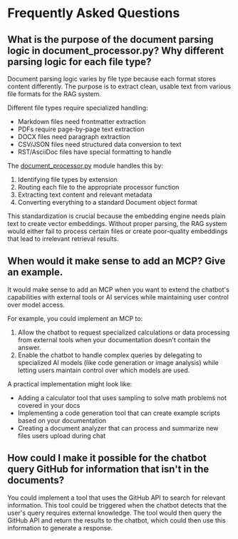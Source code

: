 # Frequently Asked Questions

## What is the purpose of the document parsing logic in document_processor.py? Why different parsing logic for each file type?

Document parsing logic varies by file type because each format stores content differently. The purpose is to extract clean, usable text from various file formats for the RAG system.

Different file types require specialized handling:

* Markdown files need frontmatter extraction
* PDFs require page-by-page text extraction
* DOCX files need paragraph extraction
* CSV/JSON files need structured data conversion to text
* RST/AsciiDoc files have special formatting to handle

The [document_processor.py](../document_processor.py) module handles this by:

1. Identifying file types by extension
2. Routing each file to the appropriate processor function
3. Extracting text content and relevant metadata
4. Converting everything to a standard  Document object format

This standardization is crucial because the embedding engine needs plain text to create vector embeddings. Without proper parsing, the RAG system would either fail to process certain files or create poor-quality embeddings that lead to irrelevant retrieval results.

## When would it make sense to add an MCP? Give an example.

It would make sense to add an MCP when you want to extend the chatbot's capabilities with external tools or AI services while maintaining user control over model access.

For example, you could implement an MCP to:

1. Allow the chatbot to request specialized calculations or data processing from external tools when your documentation doesn't contain the answer.
2. Enable the chatbot to handle complex queries by delegating to specialized AI models (like code generation or image analysis) while letting users maintain control over which models are used.

A practical implementation might look like:
- Adding a calculator tool that uses sampling to solve math problems not covered in your docs
- Implementing a code generation tool that can create example scripts based on your documentation
- Creating a document analyzer that can process and summarize new files users upload during chat


## How could I make it possible for the chatbot query GitHub for information that isn't in the documents?

You could implement a tool that uses the GitHub API to search for relevant information. This tool could be triggered when the chatbot detects that the user's query requires external knowledge. The tool would then query the GitHub API and return the results to the chatbot, which could then use this information to generate a response.
